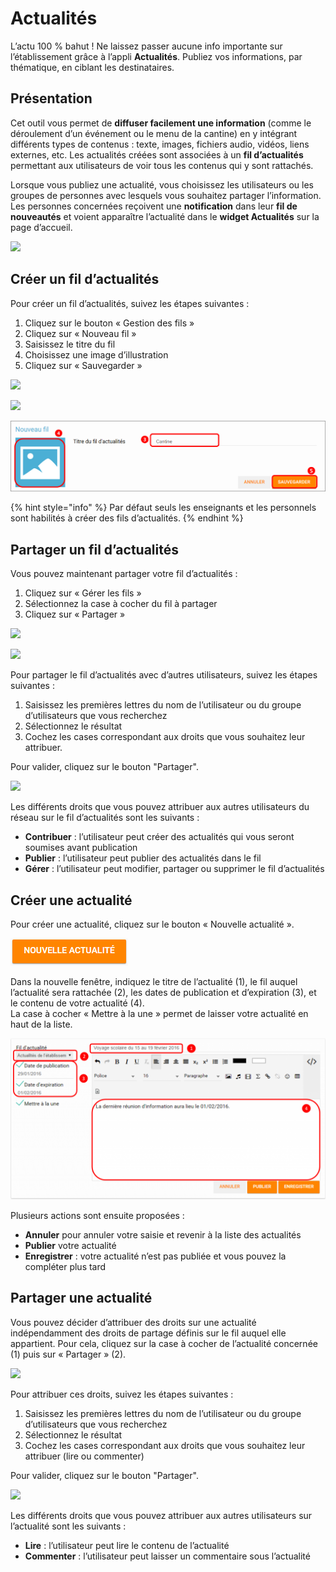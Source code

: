 # Actualités

L’actu 100 % bahut ! Ne laissez passer aucune info importante sur l’établissement grâce à l’appli **Actualités**. Publiez vos informations, par thématique, en ciblant les destinataires.

## Présentation

Cet outil vous permet de **diffuser facilement une information** (comme le déroulement d’un événement ou le menu de la cantine) en y intégrant différents types de contenus : texte, images, fichiers audio, vidéos, liens externes, etc. Les actualités créées sont associées à un **fil d’actualités** permettant aux utilisateurs de voir tous les contenus qui y sont rattachés.

Lorsque vous publiez une actualité, vous choisissez les utilisateurs ou les groupes de personnes avec lesquels vous souhaitez partager l’information. Les personnes concernées reçoivent une **notification** dans leur **fil de nouveautés** et voient apparaître l’actualité dans le **widget Actualités** sur la page d’accueil.

![](<.gitbook/assets/actu\_11-1024x475-1-1 (1) (1).png>)

## Créer un fil d’actualités

Pour créer un fil d’actualités, suivez les étapes suivantes :

1. Cliquez sur le bouton « Gestion des fils »
2. Cliquez sur « Nouveau fil »
3. Saisissez le titre du fil
4. Choisissez une image d’illustration
5. Cliquez sur « Sauvegarder »

![](<.gitbook/assets/actu\_2\_1-1024x318-1-1 (1) (1).png>)

![](<.gitbook/assets/a28-2-1 (1) (1).png>)

![](<.gitbook/assets/a37-1-1 (2) (2).png>)

{% hint style="info" %}
Par défaut seuls les enseignants et les personnels sont habilités à créer des fils d’actualités.
{% endhint %}

## Partager un fil d’actualités

Vous pouvez maintenant partager votre fil d’actualités :

1. Cliquez sur « Gérer les fils »
2. Sélectionnez la case à cocher du fil à partager
3. Cliquez sur « Partager »

![](<.gitbook/assets/actu\_2\_1-1024x318-1-1 (1) (1) (7).png>)

![](<.gitbook/assets/actu\_3\_1-1024x633-4 (1) (1) (2).png>)

Pour partager le fil d’actualités avec d’autres utilisateurs, suivez les étapes suivantes :

1. Saisissez les premières lettres du nom de l’utilisateur ou du groupe d’utilisateurs que vous recherchez
2. Sélectionnez le résultat
3. Cochez les cases correspondant aux droits que vous souhaitez leur attribuer.

Pour valider, cliquez sur le bouton "Partager".

![](<.gitbook/assets/fil-actu-2-1-1 (1) (1).png>)

Les différents droits que vous pouvez attribuer aux autres utilisateurs du réseau sur le fil d’actualités sont les suivants :

* **Contribuer** : l’utilisateur peut créer des actualités qui vous seront soumises avant publication
* **Publier** : l’utilisateur peut publier des actualités dans le fil
* **Gérer** : l’utilisateur peut modifier, partager ou supprimer le fil d’actualités

## Créer une actualité

Pour créer une actualité, cliquez sur le bouton « Nouvelle actualité ».

![](<.gitbook/assets/capture-1-1-1 (2) (1).png>)

Dans la nouvelle fenêtre, indiquez le titre de l’actualité (1), le fil auquel l’actualité sera rattachée (2), les dates de publication et d’expiration (3), et le contenu de votre actualité (4).\
La case à cocher « Mettre à la une » permet de laisser votre actualité en haut de la liste.

![](<.gitbook/assets/actu-2-1024x524-4 (2) (1).png>)

Plusieurs actions sont ensuite proposées :

* **Annuler** pour annuler votre saisie et revenir à la liste des actualités
* **Publier** votre actualité
* **Enregistrer** : votre actualité n’est pas publiée et vous pouvez la compléter plus tard

## Partager une actualité

Vous pouvez décider d’attribuer des droits sur une actualité indépendamment des droits de partage définis sur le fil auquel elle appartient. Pour cela, cliquez sur la case à cocher de l’actualité concernée (1) puis sur « Partager » (2).

![](<.gitbook/assets/actu\_4-1-1024x626-1-1 (2) (2).png>)

Pour attribuer ces droits, suivez les étapes suivantes :

1. Saisissez les premières lettres du nom de l’utilisateur ou du groupe d’utilisateurs que vous recherchez
2. Sélectionnez le résultat
3. Cochez les cases correspondant aux droits que vous souhaitez leur attribuer (lire ou commenter)

Pour valider, cliquez sur le bouton "Partager".

![](<.gitbook/assets/actus-1-1 (1) (1).png>)

Les différents droits que vous pouvez attribuer aux autres utilisateurs sur l’actualité sont les suivants :

* **Lire** : l’utilisateur peut lire le contenu de l’actualité
* **Commenter** : l’utilisateur peut laisser un commentaire sous l’actualité

